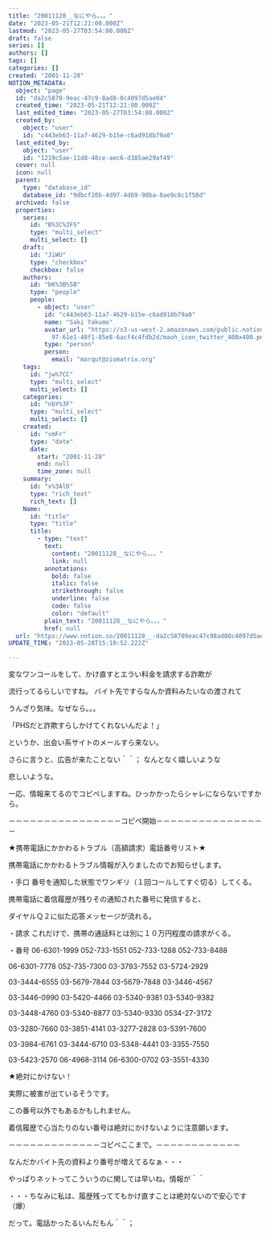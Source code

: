 ```yaml
---
title: "20011128__なにやら。。。"
date: "2023-05-21T12:21:00.000Z"
lastmod: "2023-05-27T03:54:00.000Z"
draft: false
series: []
authors: []
tags: []
categories: []
created: "2001-11-28"
NOTION_METADATA:
  object: "page"
  id: "da2c5870-9eac-47c9-8ad8-0c4097d5ae04"
  created_time: "2023-05-21T12:21:00.000Z"
  last_edited_time: "2023-05-27T03:54:00.000Z"
  created_by:
    object: "user"
    id: "c443eb63-11a7-4629-b15e-c6ad918b79a0"
  last_edited_by:
    object: "user"
    id: "1219c5ae-11d8-48ce-aec6-d385ae29af49"
  cover: null
  icon: null
  parent:
    type: "database_id"
    database_id: "9dbcf20b-4d97-4d69-98ba-8ae9c8c1f58d"
  archived: false
  properties:
    series:
      id: "B%3C%3FS"
      type: "multi_select"
      multi_select: []
    draft:
      id: "JiWU"
      type: "checkbox"
      checkbox: false
    authors:
      id: "bK%3B%5B"
      type: "people"
      people:
        - object: "user"
          id: "c443eb63-11a7-4629-b15e-c6ad918b79a0"
          name: "Saki Yakumo"
          avatar_url: "https://s3-us-west-2.amazonaws.com/public.notion-static.com/3ad1c4\
            97-61e1-48f1-85e8-6acf4c4fdb2d/maoh_icon_twitter_400x400.png"
          type: "person"
          person:
            email: "marqut@ziomatrix.org"
    tags:
      id: "jw%7CC"
      type: "multi_select"
      multi_select: []
    categories:
      id: "nbY%3F"
      type: "multi_select"
      multi_select: []
    created:
      id: "vmFr"
      type: "date"
      date:
        start: "2001-11-28"
        end: null
        time_zone: null
    summary:
      id: "x%3AlD"
      type: "rich_text"
      rich_text: []
    Name:
      id: "title"
      type: "title"
      title:
        - type: "text"
          text:
            content: "20011128__なにやら。。。"
            link: null
          annotations:
            bold: false
            italic: false
            strikethrough: false
            underline: false
            code: false
            color: "default"
          plain_text: "20011128__なにやら。。。"
          href: null
  url: "https://www.notion.so/20011128__-da2c58709eac47c98ad80c4097d5ae04"
UPDATE_TIME: "2023-05-28T15:10:52.222Z"

---
```

<link rel="stylesheet" href="https://cdn.jsdelivr.net/npm/katex@0.16.2/dist/katex.min.css" integrity="sha384-bYdxxUwYipFNohQlHt0bjN/LCpueqWz13HufFEV1SUatKs1cm4L6fFgCi1jT643X" crossorigin="anonymous">


変なワンコールをして、かけ直すとエラい料金を請求する詐欺が


流行ってるらしいですね。 バイト先ですらなんか資料みたいなの渡されて


うんざり気味。なぜなら。。。


「PHSだと詐欺すらしかけてくれないんだよ！」


というか、出会い系サイトのメールすら来ない。


さらに言うと、広告が来たことない＾＾； なんとなく嬉しいような


悲しいような。


一応、情報来てるのでコピペしますね。ひっかかったらシャレにならないですから。


－－－－－－－－－－－－－－－－コピペ開始－－－－－－－－－－－－－－－－


★携帯電話にかかわるトラブル（高額請求）電話番号リスト★


携帯電話にかかわるトラブル情報が入りましたのでお知らせします。


・手口 番号を通知した状態でワンギリ（１回コールしてすぐ切る）してくる。


携帯電話に着信履歴が残りその通知された番号に発信すると、


ダイヤルＱ２に似た応答メッセージが流れる。


・請求 これだけで、携帯の通話料とは別に１０万円程度の請求がくる。


・番号 06-6301-1999 052-733-1551 052-733-1288 052-733-8488


06-6301-7778 052-735-7300 03-3793-7552 03-5724-2929


03-3444-6555 03-5679-7844 03-5679-7848 03-3446-4567


03-3446-0990 03-5420-4466 03-5340-9381 03-5340-9382


03-3448-4760 03-5340-8877 03-5340-9330 0534-27-3172


03-3280-7660 03-3851-4141 03-3277-2828 03-5391-7600


03-3984-6761 03-3444-6710 03-5348-4441 03-3355-7550


03-5423-2570 06-4968-3114 06-6300-0702 03-3551-4330


★絶対にかけない！


実際に被害が出ているそうです。


この番号以外でもあるかもしれません。


着信履歴で心当たりのない番号は絶対にかけないように注意願います。


－－－－－－－－－－－－－コピペここまで。－－－－－－－－－－－－


なんだかバイト先の資料より番号が増えてるなぁ・・・


やっぱりネットってこういうのに関しては早いね。情報が＾＾


・・・ちなみに私は、履歴残っててもかけ直すことは絶対ないので安心です（爆）


だって。電話かったるいんだもん＾＾；

